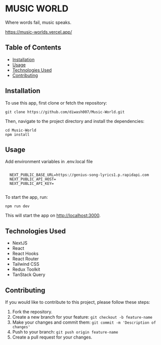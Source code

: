 <body>
  <h1>MUSIC WORLD</h1>
  <p>Where words fail, music speaks.</p>
  <p><a href="https://music-worlds.vercel.app/">https://music-worlds.vercel.app/</a>
</p>
  <h2>Table of Contents</h2>
  <ul>
    <li><a href="#installation">Installation</a></li>
    <li><a href="#usage">Usage</a></li>
    <li><a href="#technologies-used">Technologies Used</a></li>
    <li><a href="#contributing">Contributing</a></li>
  </ul>
  <h2>Installation</h2>
  <p>To use this app, first clone or fetch the repository:</p>
  <pre><code>git clone https://github.com/diwash007/Music-World.git</code></pre>
  <p>Then, navigate to the project directory and install the dependencies:</p>
  <pre><code>cd Music-World
npm install</code></pre>
  <h2>Usage</h2>
  <p>Add environment variables in .env.local file</p>
  <pre><code>
  NEXT_PUBLIC_BASE_URL=https://genius-song-lyrics1.p.rapidapi.com
  NEXT_PUBLIC_API_HOST=
  NEXT_PUBLIC_API_KEY=
  </pre></code>
  <p>To start the app, run:</p>
  <pre><code>npm run dev</code></pre>
  <p>This will start the app on <a href="http://localhost:3000">http://localhost:3000</a>.</p>
  <h2>Technologies Used</h2>
  <ul>
    <li>NextJS</li>
    <li>React</li>
    <li>React Hooks</li>
    <li>React Router</li>
    <li>Tailwind CSS</li>
    <li>Redux Toolkit</li>
    <li>TanStack Query</li>
  </ul>
  <h2>Contributing</h2>
  <p>If you would like to contribute to this project, please follow these steps:</p>
  <ol>
    <li>Fork the repository.</li>
    <li>Create a new branch for your feature: <code>git checkout -b feature-name</code></li>
    <li>Make your changes and commit them: <code>git commit -m 'Description of changes'</code></li>
    <li>Push to your branch: <code>git push origin feature-name</code></li>
    <li>Create a pull request for your changes.</li>
  </ol>
</body>
